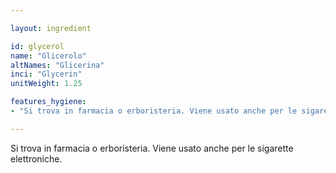 ```yaml
---

layout: ingredient

id: glycerol
name: "Glicerolo"
altNames: "Glicerina"
inci: "Glycerin"
unitWeight: 1.25

features_hygiene:
- "Si trova in farmacia o erboristeria. Viene usato anche per le sigarette elettroniche."

---
```

Si trova in farmacia o erboristeria. Viene usato anche per le sigarette elettroniche.